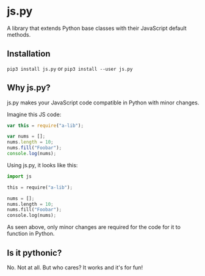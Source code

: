 # js.py
A library that extends Python base classes with their JavaScript default methods.

## Installation
`pip3 install js.py` or `pip3 install --user js.py`

## Why js.py?
js.py makes your JavaScript code compatible in Python with minor changes.

Imagine this JS code:
```js
var this = require("a-lib");

var nums = [];
nums.length = 10;
nums.fill("Foobar");
console.log(nums);
```

Using js.py, it looks like this:
```py
import js

this = require("a-lib");

nums = [];
nums.length = 10;
nums.fill("Foobar");
console.log(nums);
```

As seen above, only minor changes are required for the code for it to function in Python.

## Is it pythonic?
No. Not at all. But who cares? It works and it's for fun!
